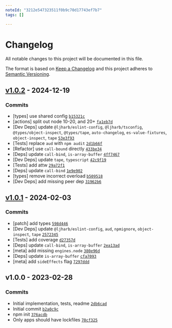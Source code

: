 ```yaml
---
noteId: "3212e547323511f0b9c70d17743ef7b7"
tags: []

---
```


# Changelog

All notable changes to this project will be documented in this file.

The format is based on [Keep a Changelog](https://keepachangelog.com/en/1.0.0/)
and this project adheres to [Semantic Versioning](https://semver.org/spec/v2.0.0.html).

## [v1.0.2](https://github.com/inspect-js/array-buffer-byte-length/compare/v1.0.1...v1.0.2) - 2024-12-19

### Commits

- [types] use shared config [`b15321c`](https://github.com/inspect-js/array-buffer-byte-length/commit/b15321cf546dae5d3bc2b354fb8e2a4629d6afb3)
- [actions] split out node 10-20, and 20+ [`fa1eb7d`](https://github.com/inspect-js/array-buffer-byte-length/commit/fa1eb7df107d382b47d7b9e7a07e1c4588e81cbd)
- [Dev Deps] update `@ljharb/eslint-config`, `@ljharb/tsconfig`, `@types/object-inspect`, `@types/tape`, `auto-changelog`, `es-value-fixtures`, `object-inspect`, `tape` [`53e3f93`](https://github.com/inspect-js/array-buffer-byte-length/commit/53e3f93c456b7a8a8217a832b48c416962a176e0)
- [Tests] replace `aud` with `npm audit` [`2d1b66f`](https://github.com/inspect-js/array-buffer-byte-length/commit/2d1b66ff6417b825f58adf859b540c2303d2dbde)
- [Refactor] use `call-bound` directly [`433be34`](https://github.com/inspect-js/array-buffer-byte-length/commit/433be3427e20526d74ab1faaaf0117aaf967f406)
- [Deps] update `call-bind`, `is-array-buffer` [`4ff7467`](https://github.com/inspect-js/array-buffer-byte-length/commit/4ff74673567dcae00e5a8c5d4d0f8c23b29c9a0a)
- [Dev Deps] update `tape`, `typescript` [`42c9f19`](https://github.com/inspect-js/array-buffer-byte-length/commit/42c9f1998fe8630634388b6db2c0563be05c6897)
- [Tests] add attw [`29a72f1`](https://github.com/inspect-js/array-buffer-byte-length/commit/29a72f12eb83dcfaef6a6bed0403e56699669f27)
- [Deps] update `call-bind` [`1e9e902`](https://github.com/inspect-js/array-buffer-byte-length/commit/1e9e90292388a609aa0e722bddbc9313a575ef10)
- [types] remove incorrect overload [`b509518`](https://github.com/inspect-js/array-buffer-byte-length/commit/b509518bc188f79c46aa851311f20c188faa0678)
- [Dev Deps] add missing peer dep [`31962b6`](https://github.com/inspect-js/array-buffer-byte-length/commit/31962b631a173696ceef94e9d00edf13af87d305)

## [v1.0.1](https://github.com/inspect-js/array-buffer-byte-length/compare/v1.0.0...v1.0.1) - 2024-02-03

### Commits

- [patch] add types [`598d446`](https://github.com/inspect-js/array-buffer-byte-length/commit/598d446f45c8f4246493b2a1fa2b32cd0c669602)
- [Dev Deps] update `@ljharb/eslint-config`, `aud`, `npmignore`, `object-inspect`, `tape` [`2572345`](https://github.com/inspect-js/array-buffer-byte-length/commit/257234593f576a7cbb1dce1b21d52abeb68db34d)
- [Tests] add coverage [`d27357d`](https://github.com/inspect-js/array-buffer-byte-length/commit/d27357de558c3272341e252c3acc010d38edeb0f)
- [Deps] update `call-bind`, `is-array-buffer` [`2ea13ad`](https://github.com/inspect-js/array-buffer-byte-length/commit/2ea13adc85b7d775d1649ac8e9469ac380cb3665)
- [meta] add missing `engines.node` [`380e96d`](https://github.com/inspect-js/array-buffer-byte-length/commit/380e96d1c91dd579df0261950b46b62d4fed7a23)
- [Deps] update `is-array-buffer` [`cfa7093`](https://github.com/inspect-js/array-buffer-byte-length/commit/cfa7093daaeeccbaa5228a22e6ec32a307d81549)
- [meta] add `sideEffects` flag [`7297ddd`](https://github.com/inspect-js/array-buffer-byte-length/commit/7297dddd40a8f310bb69726a7a6edfae6111b8de)

## v1.0.0 - 2023-02-28

### Commits

- Initial implementation, tests, readme [`2db6cad`](https://github.com/inspect-js/array-buffer-byte-length/commit/2db6cad79270ab1966f5ea80160abbcd4534c91d)
- Initial commit [`b2a0c9c`](https://github.com/inspect-js/array-buffer-byte-length/commit/b2a0c9c2246514b7999d331aad868c4f32326db7)
- npm init [`376acdb`](https://github.com/inspect-js/array-buffer-byte-length/commit/376acdbd4435cb1d4c31d107cacb3b86f2363aee)
- Only apps should have lockfiles [`70cf325`](https://github.com/inspect-js/array-buffer-byte-length/commit/70cf32526fc727d0d16a12d85a4bddea70075e31)

